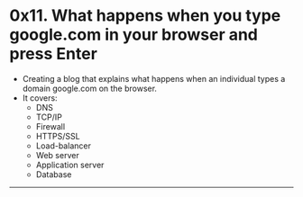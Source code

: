 # 0x11. What happens when you type google.com in your browser and press Enter
- Creating a blog that explains what happens when an individual types a domain google.com on the browser.
- It covers:
	- DNS
	- TCP/IP
	- Firewall
	- HTTPS/SSL
	- Load-balancer
	- Web server
	- Application server
	- Database
---
